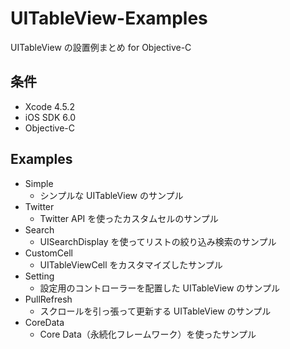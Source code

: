 UITableView-Examples
====================

UITableView の設置例まとめ for Objective-C

条件
---------------
 * Xcode 4.5.2
 * iOS SDK 6.0
 * Objective-C

Examples
---------------
 * Simple
   * シンプルな UITableView のサンプル
 * Twitter
   * Twitter API を使ったカスタムセルのサンプル
 * Search
   * UISearchDisplay を使ってリストの絞り込み検索のサンプル
 * CustomCell
   * UITableViewCell をカスタマイズしたサンプル
 * Setting
   * 設定用のコントローラーを配置した UITableView のサンプル
 * PullRefresh
   * スクロールを引っ張って更新する UITableView のサンプル
 * CoreData
   * Core Data（永続化フレームワーク）を使ったサンプル

